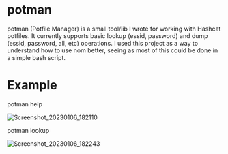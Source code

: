 # potman
potman (Potfile Manager) is a small tool/lib I wrote for working with Hashcat potfiles. It currently supports basic lookup (essid, password) and dump (essid, password, all, etc) operations. I used this project as a way to understand how to use nom better, seeing as most of this could be done in a simple bash script.

# Example
potman help

![Screenshot_20230106_182110](https://user-images.githubusercontent.com/8475295/211115974-f9ce505d-e82d-40f7-be5b-2ce953d01df4.png)

potman lookup

![Screenshot_20230106_182243](https://user-images.githubusercontent.com/8475295/211115967-fd0c39e9-4fba-4910-81ef-4060129e5e6f.png)
